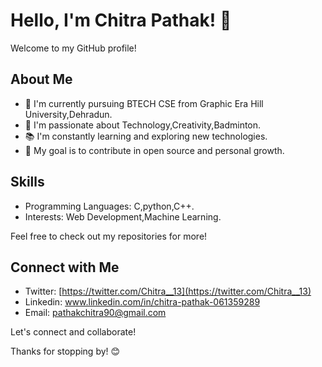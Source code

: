 # Hello, I'm Chitra Pathak! 👋

Welcome to my GitHub profile!

## About Me

- 💼 I'm currently pursuing BTECH CSE from Graphic Era Hill University,Dehradun.
- 🌱 I'm passionate about Technology,Creativity,Badminton.
- 📚 I'm constantly learning and exploring new technologies.
- 🎯 My goal is to contribute in open source and personal growth.

## Skills

- Programming Languages: C,python,C++.
- Interests: Web Development,Machine Learning.

Feel free to check out my repositories for more!

## Connect with Me

- Twitter: [https://twitter.com/Chitra__13](https://twitter.com/Chitra__13)
- Linkedin: www.linkedin.com/in/chitra-pathak-061359289
- Email: pathakchitra90@gmail.com

Let's connect and collaborate!

Thanks for stopping by! 😊

<!---
githubchitra/githubchitra is a ✨ special ✨ repository because its `README.md` (this file) appears on your GitHub profile.
You can click the Preview link to take a look at your changes.
--->

